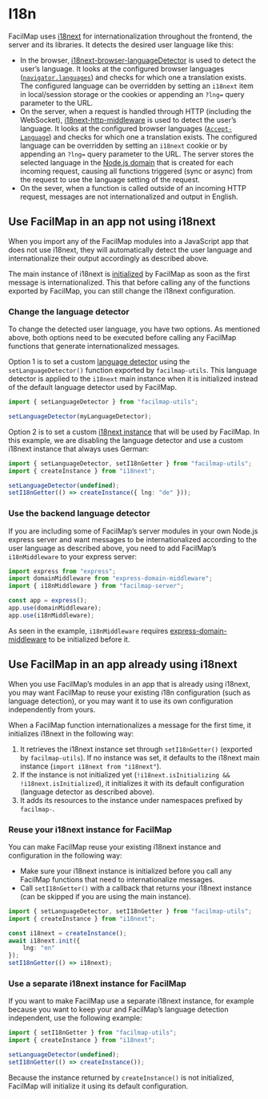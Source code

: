 # I18n

FacilMap uses [i18next](https://www.i18next.com/) for internationalization throughout the frontend, the server and its libraries. It detects the desired user language like this:
* In the browser, [i18next-browser-languageDetector](https://github.com/i18next/i18next-browser-languageDetector) is used to detect the user’s language. It looks at the configured browser languages ([`navigator.languages`](https://developer.mozilla.org/en-US/docs/Web/API/Navigator/languages)) and checks for which one a translation exists. The configured language can be overridden by setting an `i18next` item in local/session storage or the cookies or appending an `?lng=` query parameter to the URL.
* On the server, when a request is handled through HTTP (including the WebSocket), [i18next-http-middleware](https://www.npmjs.com/package/i18next-http-middleware) is used to detect the user’s language. It looks at the configured browser languages ([`Accept-Language`](https://developer.mozilla.org/en-US/docs/Web/HTTP/Headers/Accept-Language)) and checks for which one a translation exists. The configured language can be overridden by setting an `i18next` cookie or by appending an `?lng=` query parameter to the URL. The server stores the selected language in the [Node.js domain](https://nodejs.org/api/domain.html) that is created for each incoming request, causing all functions triggered (sync or async) from the request to use the language setting of the request.
* On the sever, when a function is called outside of an incoming HTTP request, messages are not internationalized and output in English.

## Use FacilMap in an app not using i18next

When you import any of the FacilMap modules into a JavaScript app that does not use i18next, they will automatically detect the user language and internationalize their output accordingly as described above.

The main instance of i18next is [initialized](https://www.i18next.com/overview/api#init) by FacilMap as soon as the first message is internationalized. This that before calling any of the functions exported by FacilMap, you can still change the i18next configuration.

### Change the language detector

To change the detected user language, you have two options. As mentioned above, both options need to be executed before calling any FacilMap functions that generate internationalized messages.

Option 1 is to set a custom [language detector](https://www.i18next.com/overview/plugins-and-utils#language-detector) using the `setLanguageDetector()` function exported by `facilmap-utils`. This language detector is applied to the `i18next` main instance when it is initialized instead of the default language detector used by FacilMap.

```typescript
import { setLanguageDetector } from "facilmap-utils";

setLanguageDetector(myLanguageDetector);
```

Option 2 is to set a custom [i18next instance](https://www.i18next.com/overview/api#instance-creation) that will be used by FacilMap. In this example, we are disabling the language detector and use a custom i18next instance that always uses German:

```typescript
import { setLanguageDetector, setI18nGetter } from "facilmap-utils";
import { createInstance } from "i18next";

setLanguageDetector(undefined);
setI18nGetter(() => createInstance({ lng: "de" }));
```

### Use the backend language detector

If you are including some of FacilMap’s server modules in your own Node.js express server and want messages to be internationalized according to the user language as described above, you need to add FacilMap’s `i18nMiddleware` to your express server:
```typescript
import express from "express";
import domainMiddleware from "express-domain-middleware";
import { i18nMiddleware } from "facilmap-server";

const app = express();
app.use(domainMiddleware);
app.use(i18nMiddleware);
```

As seen in the example, `i18nMiddleware` requires [express-domain-middleware](https://www.npmjs.com/package/express-domain-middleware) to be initialized before it.

## Use FacilMap in an app already using i18next

When you use FacilMap’s modules in an app that is already using i18next, you may want FacilMap to reuse your existing i18n configuration (such as language detection), or you may want it to use its own configuration independently from yours.

When a FacilMap function internationalizes a message for the first time, it initializes i18next in the following way:
1. It retrieves the i18next instance set through `setI18nGetter()` (exported by `facilmap-utils`). If no instance was set, it defaults to the i18next main instance (`import i18next from "i18next"`).
2. If the instance is not initialized yet (`!i18next.isInitializing && !i18next.isInitialized`), it initializes it with its default configuration (language detector as described above).
3. It adds its resources to the instance under namespaces prefixed by `facilmap-`.

### Reuse your i18next instance for FacilMap

You can make FacilMap reuse your existing i18next instance and configuration in the following way:
* Make sure your i18next instance is initialized before you call any FacilMap functions that need to internationalize messages.
* Call `setI18nGetter()` with a callback that returns your i18next instance (can be skipped if you are using the main instance).

```typescript
import { setLanguageDetector, setI18nGetter } from "facilmap-utils";
import { createInstance } from "i18next";

const i18next = createInstance();
await i18next.init({
	lng: "en"
});
setI18nGetter(() => i18next);
```

### Use a separate i18next instance for FacilMap

If you want to make FacilMap use a separate i18next instance, for example because you want to keep your and FacilMap’s language detection independent, use the following example:

```typescript
import { setI18nGetter } from "facilmap-utils";
import { createInstance } from "i18next";

setLanguageDetector(undefined);
setI18nGetter(() => createInstance());
```

Because the instance returned by `createInstance()` is not initialized, FacilMap will initialize it using its default configuration.